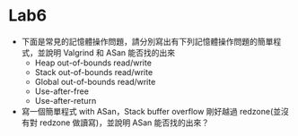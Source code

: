 # Lab6

* 下面是常見的記憶體操作問題，請分別寫出有下列記憶體操作問題的簡單程式，並說明 Valgrind 和 ASan 能否找的出來
    * Heap out-of-bounds read/write
    * Stack out-of-bounds read/write
    * Global out-of-bounds read/write
    * Use-after-free
    * Use-after-return
* 寫一個簡單程式 with ASan，Stack buffer overflow 剛好越過 redzone(並沒有對 redzone 做讀寫)，並說明 ASan 能否找的出來？
